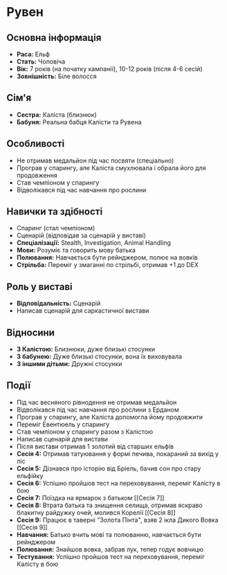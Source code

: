 # Рувен

## Основна інформація
- **Раса:** Ельф
- **Стать:** Чоловіча
- **Вік:** 7 років (на початку кампанії), 10-12 років (після 4-6 сесій)
- **Зовнішність:** Біле волосся

## Сім'я
- **Сестра:** Каліста (близнюк)
- **Бабуня:** Реальна бабця Калісти та Рувена

## Особливості
- Не отримав медальйон під час посвяти (спеціально)
- Програв у спарингу, але Каліста смухлювала і обрала його для продовження
- Став чемпіоном у спарингу
- Відволікався під час навчання про рослини

## Навички та здібності
- Спаринг (стал чемпіоном)
- Сценарій (відповідав за сценарій у виставі)
- **Спеціалізації:** Stealth, Investigation, Animal Handling
- **Мови:** Розуміє та говорить мову батька
- **Полювання:** Навчається бути рейнджером, полює на вовків
- **Стрільба:** Переміг у змаганні по стрільбі, отримав +1 до DEX

## Роль у виставі
- **Відповідальність:** Сценарій
- Написав сценарій для саркастичної вистави

## Відносини
- **З Калістою:** Близнюки, дуже близькі стосунки
- **З бабунею:** Дуже близькі стосунки, вона їх виховувала
- **З іншими дітьми:** Дружні стосунки

## Події
- Під час весняного рівнодення не отримав медальйон
- Відволікався під час навчання про рослини з Ерданом
- Програв у спарингу, але Каліста допомогла йому продовжити
- Переміг Евентюель у спарингу
- Став чемпіоном у спарингу разом з Калістою
- Написав сценарій для вистави
- Після вистави отримав 1 золотий від старших ельфів
- **Сесія 4:** Отримав татуювання у формі печива, покараний за вихід у ліс
- **Сесія 5:** Дізнався про історію від Бріель, бачив сон про стару ельфійку
- **Сесія 6:** Успішно пройшов тест на переховування, переміг Калісту в бою
- **Сесія 7:** Поїздка на ярмарок з батьком [[Сесія 7]]
- **Сесія 8:** Втрата батька та знищення селища, отримав яскраво блакитну райдужку очей, молився Корелії [[Сесія 8]]
- **Сесія 9:** Працює в таверні "Золота Пінта", взяв 2 ікла Дикого Вовка [[Сесія 9]]
- **Навчання:** Батько вчить мові та полюванню, навчається бути рейнджером
- **Полювання:** Знайшов вовка, забрав лук, тепер годує вовчицю
- **Тестування:** Успішно пройшов тест на переховування, переміг Калісту в бою
